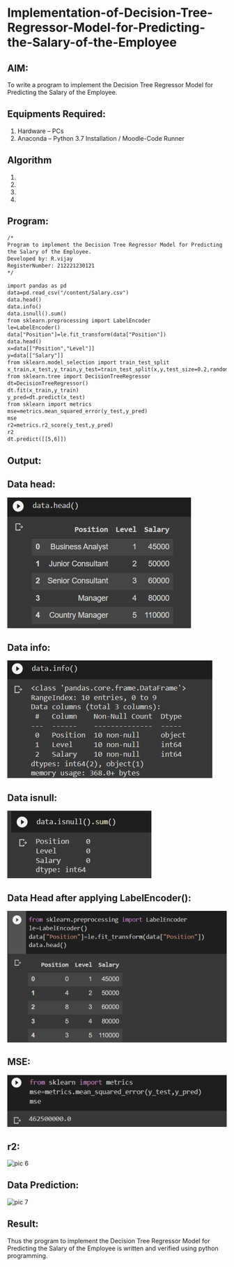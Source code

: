 # Implementation-of-Decision-Tree-Regressor-Model-for-Predicting-the-Salary-of-the-Employee

## AIM:
To write a program to implement the Decision Tree Regressor Model for Predicting the Salary of the Employee.

## Equipments Required:
1. Hardware – PCs
2. Anaconda – Python 3.7 Installation / Moodle-Code Runner

## Algorithm
1. 
2. 
3. 
4. 

## Program:
```
/*
Program to implement the Decision Tree Regressor Model for Predicting the Salary of the Employee.
Developed by: R.vijay
RegisterNumber: 212221230121
*/
```
~~~
import pandas as pd
data=pd.read_csv("/content/Salary.csv")
data.head()
data.info()
data.isnull().sum()
from sklearn.preprocessing import LabelEncoder
le=LabelEncoder()
data["Position"]=le.fit_transform(data["Position"])
data.head()
x=data[["Position","Level"]]
y=data[["Salary"]]
from sklearn.model_selection import train_test_split
x_train,x_test,y_train,y_test=train_test_split(x,y,test_size=0.2,random_state=2)
from sklearn.tree import DecisionTreeRegressor
dt=DecisionTreeRegressor()
dt.fit(x_train,y_train)
y_pred=dt.predict(x_test)
from sklearn import metrics
mse=metrics.mean_squared_error(y_test,y_pred)
mse
r2=metrics.r2_score(y_test,y_pred)
r2
dt.predict([[5,6]])
~~~

## Output:
## Data head:
![pic 1](https://github.com/vijay21500269/Implementation-of-Decision-Tree-Regressor-Model-for-Predicting-the-Salary-of-the-Employee/blob/main/Data%20head.png)
## Data info:
![pic 2](https://github.com/vijay21500269/Implementation-of-Decision-Tree-Regressor-Model-for-Predicting-the-Salary-of-the-Employee/blob/main/Data%20information.png)
## Data isnull:
![pic 3](https://github.com/vijay21500269/Implementation-of-Decision-Tree-Regressor-Model-for-Predicting-the-Salary-of-the-Employee/blob/main/Data%20isnull.png)
## Data Head after applying LabelEncoder():
![pic 4](https://github.com/vijay21500269/Implementation-of-Decision-Tree-Regressor-Model-for-Predicting-the-Salary-of-the-Employee/blob/main/Data%20Head%20after%20applying%20LabelEncoder().png)
## MSE:
![pi 5](https://github.com/vijay21500269/Implementation-of-Decision-Tree-Regressor-Model-for-Predicting-the-Salary-of-the-Employee/blob/main/mse.png)
## r2:
![pic 6]()
## Data Prediction:
![pic 7]()


## Result:
Thus the program to implement the Decision Tree Regressor Model for Predicting the Salary of the Employee is written and verified using python programming.
